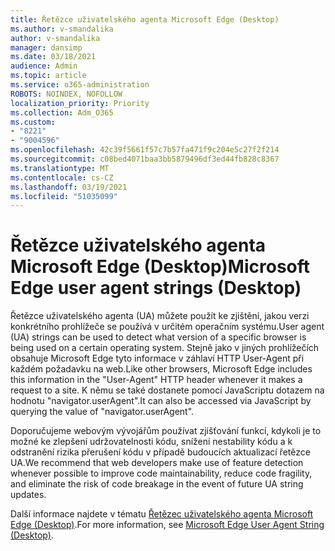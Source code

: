 ```yaml
---
title: Řetězce uživatelského agenta Microsoft Edge (Desktop)
ms.author: v-smandalika
author: v-smandalika
manager: dansimp
ms.date: 03/18/2021
audience: Admin
ms.topic: article
ms.service: o365-administration
ROBOTS: NOINDEX, NOFOLLOW
localization_priority: Priority
ms.collection: Adm_O365
ms.custom:
- "8221"
- "9004596"
ms.openlocfilehash: 42c39f5661f57c7b57fa471f9c204e5c27f2f214
ms.sourcegitcommit: c08bed4071baa3bb5879496df3ed44fb828c8367
ms.translationtype: MT
ms.contentlocale: cs-CZ
ms.lasthandoff: 03/19/2021
ms.locfileid: "51035099"
---
```

# <a name="microsoft-edge-user-agent-strings-desktop"></a><span data-ttu-id="356b9-102">Řetězce uživatelského agenta Microsoft Edge (Desktop)</span><span class="sxs-lookup"><span data-stu-id="356b9-102">Microsoft Edge user agent strings (Desktop)</span></span>

<span data-ttu-id="356b9-103">Řetězce uživatelského agenta (UA) můžete použít ke zjištění, jakou verzi konkrétního prohlížeče se používá v určitém operačním systému.</span><span class="sxs-lookup"><span data-stu-id="356b9-103">User agent (UA) strings can be used to detect what version of a specific browser is being used on a certain operating system.</span></span> <span data-ttu-id="356b9-104">Stejně jako v jiných prohlížečích obsahuje Microsoft Edge tyto informace v záhlaví HTTP User-Agent při každém požadavku na web.</span><span class="sxs-lookup"><span data-stu-id="356b9-104">Like other browsers, Microsoft Edge includes this information in the "User-Agent" HTTP header whenever it makes a request to a site.</span></span> <span data-ttu-id="356b9-105">K němu se také dostanete pomocí JavaScriptu dotazem na hodnotu "navigator.userAgent".</span><span class="sxs-lookup"><span data-stu-id="356b9-105">It can also be accessed via JavaScript by querying the value of "navigator.userAgent".</span></span>

<span data-ttu-id="356b9-106">Doporučujeme webovým vývojářům používat zjišťování funkcí, kdykoli je to možné ke zlepšení udržovatelnosti kódu, snížení nestability kódu a k odstranění rizika přerušení kódu v případě budoucích aktualizací řetězce UA.</span><span class="sxs-lookup"><span data-stu-id="356b9-106">We recommend that web developers make use of feature detection whenever possible to improve code maintainability, reduce code fragility, and eliminate the risk of code breakage in the event of future UA string updates.</span></span>

<span data-ttu-id="356b9-107">Další informace najdete v tématu [Řetězec uživatelského agenta Microsoft Edge (Desktop)](https://docs.microsoft.com/microsoft-edge/web-platform/user-agent-string).</span><span class="sxs-lookup"><span data-stu-id="356b9-107">For more information, see [Microsoft Edge User Agent String (Desktop)](https://docs.microsoft.com/microsoft-edge/web-platform/user-agent-string).</span></span>

